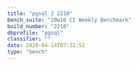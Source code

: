 ```yaml
---
title: "pgsql 2 2210"
bench_suite: "20w16 CI Weekly Benchmark"
build_number: "2210"
dbprofile: "pgsql"
classifier: ""
date: 2020-04-14T07:32:52
type: "bench"
---
```

